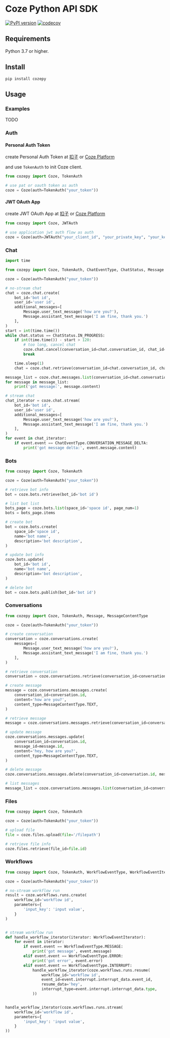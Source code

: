 # Coze Python API SDK

[![PyPI version](https://img.shields.io/pypi/v/cozepy.svg)](https://pypi.org/project/cozepy/)
[![codecov](https://codecov.io/github/coze-dev/coze-py/graph/badge.svg?token=U6OKGQXF0E)](https://codecov.io/github/coze-dev/coze-py)

## Requirements

Python 3.7 or higher.

## Install

```shell
pip install cozepy
```

## Usage

### Examples

TODO

### Auth

#### Personal Auth Token

create Personal Auth Token at [扣子](https://www.coze.cn/open/oauth/pats) or [Coze Platform](https://www.coze.com/open/oauth/pats)

and use `TokenAuth` to init Coze client.

```python
from cozepy import Coze, TokenAuth

# use pat or oauth token as auth
coze = Coze(auth=TokenAuth("your_token"))
```

#### JWT OAuth App

create JWT OAuth App at [扣子](https://www.coze.cn/open/oauth/apps) or [Coze Platform](https://www.coze.com/open/oauth/apps)

```python
from cozepy import Coze, JWTAuth

# use application jwt auth flow as auth
coze = Coze(auth=JWTAuth("your_client_id", "your_private_key", "your_key_id"))
```

### Chat

```python
import time

from cozepy import Coze, TokenAuth, ChatEventType, ChatStatus, Message

coze = Coze(auth=TokenAuth("your_token"))

# no-stream chat
chat = coze.chat.create(
    bot_id='bot id',
    user_id='user id',
    additional_messages=[
        Message.user_text_message('how are you?'),
        Message.assistant_text_message('I am fine, thank you.')
    ],
)
start = int(time.time())
while chat.status == ChatStatus.IN_PROGRESS:
    if int(time.time()) - start > 120:
        # too long, cancel chat
        coze.chat.cancel(conversation_id=chat.conversation_id, chat_id=chat.chat_id)
        break

    time.sleep(1)
    chat = coze.chat.retrieve(conversation_id=chat.conversation_id, chat_id=chat.chat_id)

message_list = coze.chat.messages.list(conversation_id=chat.conversation_id, chat_id=chat.chat_id)
for message in message_list:
    print('got message:', message.content)

# stream chat
chat_iterator = coze.chat.stream(
    bot_id='bot id',
    user_id='user id',
    additional_messages=[
        Message.user_text_message('how are you?'),
        Message.assistant_text_message('I am fine, thank you.')
    ],
)
for event in chat_iterator:
    if event.event == ChatEventType.CONVERSATION_MESSAGE_DELTA:
        print('got message delta:', event.message.content)
```

### Bots

```python
from cozepy import Coze, TokenAuth

coze = Coze(auth=TokenAuth("your_token"))

# retrieve bot info
bot = coze.bots.retrieve(bot_id='bot id')

# list bot list
bots_page = coze.bots.list(space_id='space id', page_num=1)
bots = bots_page.items

# create bot
bot = coze.bots.create(
    space_id='space id',
    name='bot name',
    description='bot description',
)

# update bot info
coze.bots.update(
    bot_id='bot id',
    name='bot name',
    description='bot description',
)

# delete bot
bot = coze.bots.publish(bot_id='bot id')
```

### Conversations

```python
from cozepy import Coze, TokenAuth, Message, MessageContentType

coze = Coze(auth=TokenAuth("your_token"))

# create conversation
conversation = coze.conversations.create(
    messages=[
        Message.user_text_message('how are you?'),
        Message.assistant_text_message('I am fine, thank you.')
    ],
)

# retrieve conversation
conversation = coze.conversations.retrieve(conversation_id=conversation.id)

# create message
message = coze.conversations.messages.create(
    conversation_id=conversation.id,
    content='how are you?',
    content_type=MessageContentType.TEXT,
)

# retrieve message
message = coze.conversations.messages.retrieve(conversation_id=conversation.id, message_id=message.id)

# update message
coze.conversations.messages.update(
    conversation_id=conversation.id,
    message_id=message.id,
    content='hey, how are you?',
    content_type=MessageContentType.TEXT,
)

# delete message
coze.conversations.messages.delete(conversation_id=conversation.id, message_id=message.id)

# list messages
message_list = coze.conversations.messages.list(conversation_id=conversation.id)
```

### Files

```python
from cozepy import Coze, TokenAuth

coze = Coze(auth=TokenAuth("your_token"))

# upload file
file = coze.files.upload(file='/filepath')

# retrieve file info
coze.files.retrieve(file_id=file.id)
```

### Workflows

```python
from cozepy import Coze, TokenAuth, WorkflowEventType, WorkflowEventIterator

coze = Coze(auth=TokenAuth("your_token"))

# no-stream workflow run
result = coze.workflows.runs.create(
    workflow_id='workflow id',
    parameters={
        'input_key': 'input value',
    }
)


# stream workflow run
def handle_workflow_iterator(iterator: WorkflowEventIterator):
    for event in iterator:
        if event.event == WorkflowEventType.MESSAGE:
            print('got message', event.message)
        elif event.event == WorkflowEventType.ERROR:
            print('got error', event.error)
        elif event.event == WorkflowEventType.INTERRUPT:
            handle_workflow_iterator(coze.workflows.runs.resume(
                workflow_id='workflow id',
                event_id=event.interrupt.interrupt_data.event_id,
                resume_data='hey',
                interrupt_type=event.interrupt.interrupt_data.type,
            ))


handle_workflow_iterator(coze.workflows.runs.stream(
    workflow_id='workflow id',
    parameters={
        'input_key': 'input value',
    }
))
```